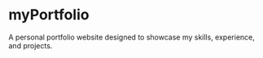 # myPortfolio
A personal portfolio website designed to showcase my skills, experience, and projects.
